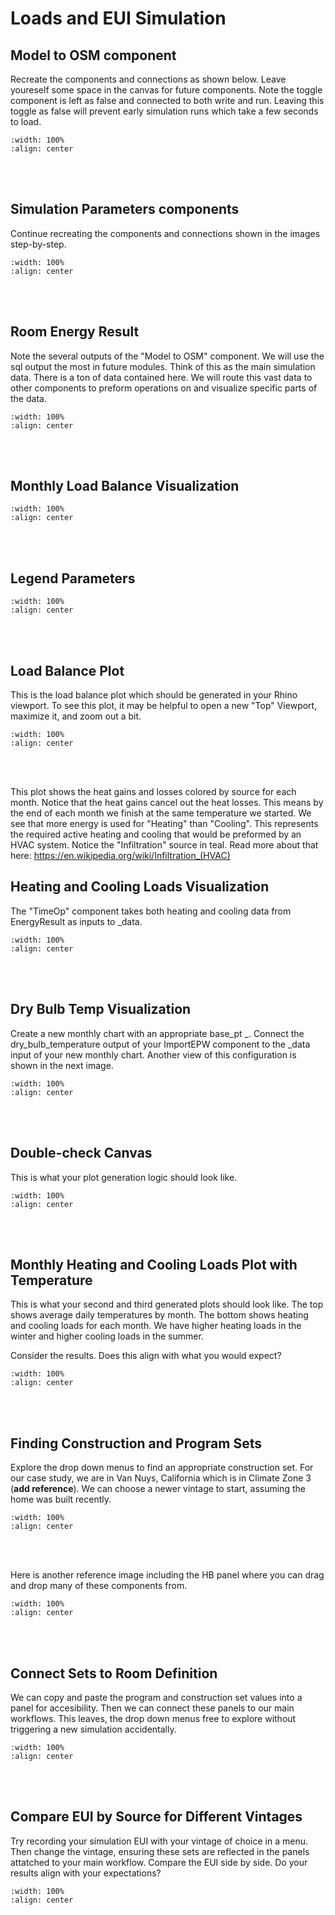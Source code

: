 # Loads and EUI Simulation

## Model to OSM component
Recreate the components and connections as shown below. Leave youreself some space in the canvas for future components. Note the toggle component is left as false and connected to both write and run. Leaving this toggle as false will prevent early simulation runs which take a few seconds to load. 

```{image} ../_static/sim1/sim1_1.png
:width: 100%
:align: center
```
<br/><br/>

## Simulation Parameters components
Continue recreating the components and connections shown in the images step-by-step.
```{image} ../_static/sim1/sim1_2.png
:width: 100%
:align: center
```
<br/><br/>

## Room Energy Result
Note the several outputs of the "Model to OSM" component. We will use the sql output the most in future modules. Think of this as the main simulation data. There is a ton of data contained here. We will route this vast data to other components to preform operations on and visualize specific parts of the data.

```{image} ../_static/sim1/sim1_3.png
:width: 100%
:align: center
```
<br/><br/>

## Monthly Load Balance Visualization
```{image} ../_static/sim1/sim1_4.png
:width: 100%
:align: center
```
<br/><br/>

## Legend Parameters
```{image} ../_static/sim1/sim1_5.png
:width: 100%
:align: center
```
<br/><br/>

## Load Balance Plot
This is the load balance plot which should be generated in your Rhino viewport. To see this plot, it may be helpful to open a new "Top" Viewport, maximize it, and zoom out a bit.

```{image} ../_static/sim1/sim1_6.png
:width: 100%
:align: center
```
<br/><br/>

This plot shows the heat gains and losses colored by source for each month. Notice that the heat gains cancel out the heat losses. This means by the end of each month we finish at the same temperature we started. We see that more energy is used for "Heating" than "Cooling". This represents the required active heating and cooling that would be preformed by an HVAC system. Notice the "Infiltration" source in teal. Read more about that here: https://en.wikipedia.org/wiki/Infiltration_(HVAC)

## Heating and Cooling Loads Visualization
The "TimeOp" component takes both heating and cooling data from EnergyResult as inputs to _data.

```{image} ../_static/sim1/sim1_7.png
:width: 100%
:align: center
```
<br/><br/>

## Dry Bulb Temp Visualization
Create a new monthly chart with an appropriate base_pt _. Connect the dry_bulb_temperature output of your ImportEPW component to the _data input of your new monthly chart. Another view of this configuration is shown in the next image.

```{image} ../_static/sim1/sim1_8.png
:width: 100%
:align: center
```
<br/><br/>

## Double-check Canvas
This is what your plot generation logic should look like.

```{image} ../_static/sim1/sim1_9.png
:width: 100%
:align: center
```
<br/><br/>

## Monthly Heating and Cooling Loads Plot with Temperature
This is what your second and third generated plots should look like. The top shows average daily temperatures by month. The bottom shows heating and cooling loads for each month. We have higher heating loads in the winter and higher cooling loads in the summer. 

Consider the results. Does this align with what you would expect?

```{image} ../_static/sim1/sim1_10.png
:width: 100%
:align: center
```
<br/><br/>

## Finding Construction and Program Sets
Explore the drop down menus to find an appropriate construction set. For our case study, we are in Van Nuys, California which is in Climate Zone 3 (**add reference**). We can choose a newer vintage to start, assuming the home was built recently.

```{image} ../_static/sim1/sim1_11.png
:width: 100%
:align: center
```
<br/><br/>

Here is another reference image including the HB panel where you can drag and drop many of these components from.

```{image} ../_static/sim1/sim1_12.png
:width: 100%
:align: center
```
<br/><br/>

## Connect Sets to Room Definition
We can copy and paste the program and construction set values into a panel for accesibility. Then we can connect these panels to our main workflows. This leaves, the drop down menus free to explore without triggering a new simulation accidentally.

```{image} ../_static/sim1/sim1_13.png
:width: 100%
:align: center
```
<br/><br/>

## Compare EUI by Source for Different Vintages
Try recording your simulation EUI with your vintage of choice in a menu. Then change the vintage, ensuring these sets are reflected in the panels attatched  to your main workflow. Compare the EUI side by side. Do your results align with your expectations? 

```{image} ../_static/sim1/sim1_14.png
:width: 100%
:align: center
```
<br/><br/>
